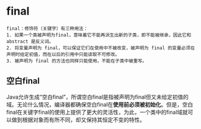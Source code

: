 # final

    final：修饰符（关键字）有三种用法：
    1. 如果一个类被声明为final，意味着它不能再派生出新的子类，即不能被继承，因此它和 abstract 是反义词。
    2. 将变量声明为 final，可以保证它们在使用中不被改变，被声明为 final 的变量必须在声明时给定初值，而在以后的引用中只能读取不可修改。
    3. 被声明为 final 的方法也同样只能使用，不能在子类中被重写。


## 空白final 
Java允许生成“空白final”，所谓空白final是指被声明为final但又未给定初值的域。无论什么情况，编译器都确保空白final在**使用前必须被初始化**。但是，空白final在关键字final的使用上提供了更大的灵活性，为此，一个类中的final域就可以做到根据对象而有所不同，却又保持其恒定不变的特性。
